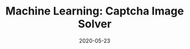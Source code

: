 ---
title: "Machine Learning: Captcha Image Solver"
date: 2020-05-23
tags: [machine learning, image classification]
excerpt: "Machine Learning, image classification"
---